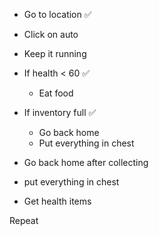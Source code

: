 
- Go to location ✅
- Click on auto
- Keep it running
- If health < 60 ✅
  - Eat food
- If inventory full ✅
  - Go back home
  - Put everything in chest

- Go back home after collecting
- put everything in chest
- Get health items

Repeat
